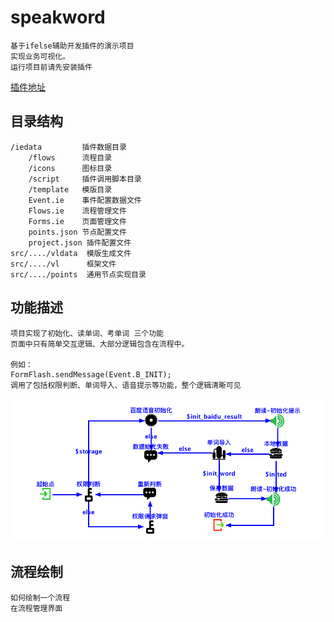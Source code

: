 # speakword
    基于ifelse辅助开发插件的演示项目
    实现业务可视化。
    运行项目前请先安装插件

[插件地址](https://github.com/fclassroom/ifelse)


## 目录结构

    /iedata         插件数据目录
        /flows      流程目录
        /icons      图标目录
        /script     插件调用脚本目录
        /template   模版目录
        Event.ie    事件配置数据文件
        Flows.ie    流程管理文件
        Forms.ie    页面管理文件
        points.json 节点配置文件
        project.json 插件配置文件
    src/..../vldata  模版生成文件
    src/..../vl      框架文件
    src/..../points  通用节点实现目录


## 功能描述

    项目实现了初始化、读单词、考单词 三个功能
    页面中只有简单交互逻辑、大部分逻辑包含在流程中。

    例如：
    FormFlash.sendMessage(Event.B_INIT);
    调用了包括权限判断、单词导入、语音提示等功能，整个逻辑清晰可见

![avatar](./images/flow_init.jpg)

## 流程绘制
    如何绘制一个流程
    在流程管理界面 
